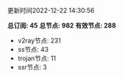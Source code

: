 更新时间2022-12-22 14:30:56

**总订阅: 45**
**总节点: 982**
**有效节点: 288**
- v2ray节点: 231
- ss节点: 43
- trojan节点: 11
- ssr节点: 3
